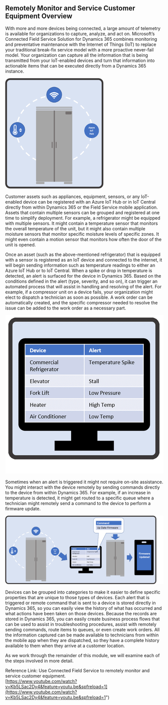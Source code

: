## Remotely Monitor and Service Customer Equipment Overview

With more and more devices being connected, a large amount of telemetry is available for organizations to capture, analyze, and act on.  Microsoft’s Connected Field Service Solution for Dynamics 365 combines monitoring and preventative maintenance with the Internet of Things (IoT) to replace your traditional break-fix service model with a more proactive never-fail model. Your organization can capture all the information that is being transmitted from your IoT-enabled devices and turn that information into actionable items that can be executed directly from a Dynamics 365 instance.  

![Azure IoT Hub](../media/1-rm-unit1.png)  

Customer assets such as appliances, equipment, sensors, or any IoT-enabled device can be registered with an Azure IoT Hub or in IoT Central directly from within Dynamics 365 or the Field Service mobile application. Assets that contain multiple sensors can be grouped and registered at one time to simplify deployment. For example, a refrigerator might be equipped with multiple sensors. It might contain a temperature sensor that monitors the overall temperature of the unit, but it might also contain multiple moisture sensors that monitor specific moisture levels of specific zones. It might even contain a motion sensor that monitors how often the door of the unit is opened.       

Once an asset (such as the above-mentioned refrigerator) that is equipped with a sensor is registered as an IoT device and connected to the internet, it will begin sending information such as temperature readings to either an Azure IoT Hub or to IoT Central. When a spike or drop in temperature is detected, an alert is surfaced for the device in Dynamics 365. Based on the conditions defined in the alert (type, severity, and so on), it can trigger an automated process that will assist in handling and resolving of the alert. For example, if a compressor unit on a device fails, your organization might elect to dispatch a technician as soon as possible. A work order can be automatically created, and the specific compressor needed to resolve the issue can be added to the work order as a necessary part.    

![Device Alert](../media/2-rm-unit1.png) 

Sometimes when an alert is triggered it might not require on-site assistance. You might interact with the device remotely by sending commands directly to the device from within Dynamics 365. For example, if an increase in temperature is detected, it might get routed to a specific queue where a technician might remotely send a command to the device to perform a firmware update.  

![Firmware Update](../media/3-rm-unit1.png)     
 
Devices can be grouped into categories to make it easier to define specific properties that are unique to those types of devices. Each alert that is triggered or remote command that is sent to a device is stored directly in Dynamics 365, so you can easily view the history of what has occurred and what actions have been taken on those devices. Because the records are stored in Dynamics 365, you can easily create business process flows that can be used to assist in troubleshooting procedures, assist with remotely sending commands, route items to queues, or even create work orders. All the information captured can be made available to technicians from within the mobile app when they are dispatched, so they have a complete history available to them when they arrive at a customer location.      

As we work through the remainder of this module, we will examine each of the steps involved in more detail.  

Reference Link: Use Connected Field Service to remotely monitor and service customer equipment.  
[https://www.youtube.com/watch?v=Kb5LSac2Dy4&feature=youtu.be&spfreload=1](https://www.youtube.com/watch?v=Kb5LSac2Dy4&feature=youtu.be&spfreload=1")
